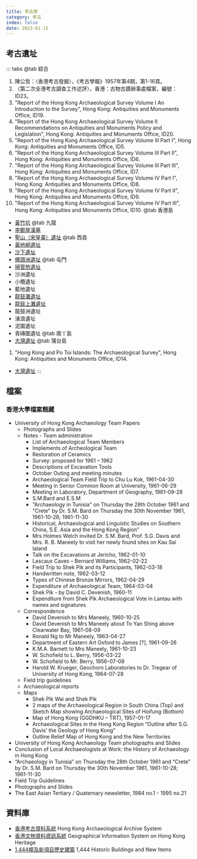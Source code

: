 ```yaml
---
title: 考古學
category: 考古
index: false
date: 2023-01-15
---
```

## 考古遺址
::: tabs
@tab 綜合
1. 陳公哲：〈香港考古發掘〉，《考古學報》1957年第4期，第1-16頁。
2. 〈第二次全港考古調查工作述評〉，香港：古物古蹟辦事處檔案，編號：ID23。
3. "Report of the Hong Kong Archaeological Survey Volume I An Introduction to the Survey", Hong Kong: Antiquities and Monuments Office, ID19.
4. "Report of the Hong Kong Archaeological Survey Volume II Recommendations on Antiquities and Monuments Policy and Legislation", Hong Kong: Antiquities and Monuments Office, ID20.
5. "Report of the Hong Kong Archaeological Survey Volume III Part I", Hong Kong: Antiquities and Monuments Office, ID5.
6. "Report of the Hong Kong Archaeological Survey Volume III Part II", Hong Kong: Antiquities and Monuments Office, ID6.
7. "Report of the Hong Kong Archaeological Survey Volume III Part III", Hong Kong: Antiquities and Monuments Office, ID7.
8. "Report of the Hong Kong Archaeological Survey Volume IV Part I", Hong Kong: Antiquities and Monuments Office, ID8.
9. "Report of the Hong Kong Archaeological Survey Volume IV Part II", Hong Kong: Antiquities and Monuments Office, ID9.
10. "Report of the Hong Kong Archaeological Survey Volume IV Part III", Hong Kong: Antiquities and Monuments Office, ID10.
@tab 香港島
- [黃竹坑](wong-chuk-hang-hong-kong-island.md)
@tab 九龍
- [李鄭屋漢墓](lei-cheng-uk-han-tomb-kowloon.md)
- [聖山（宋皇臺）遺址](sacred-hill-site-kowloon.md)
@tab 西貢
- [黃地峒遺址](wong-tei-tung-sai-kung.md)
- [沙下遺址](sha-ha-sai-kung.md)
- [佛頭洲遺址](junk-island-site-sai-kung.md)
@tab 屯門
- [掃管笏遺址](so-kwun-wat-tuen-mun.md)
- 沙洲遺址
- 小欖遺址
- 藍地遺址
- [龍鼓灘遺址](lung-kwu-tan-tuen-mun.md)
- [龍鼓上灘遺址](lung-kwu-sheung-tan-tuen-mun.md)
- 龍鼓洲遺址
- 湧浪遺址
- 泥圍遺址
- 青磚圍遺址
@tab 南丫島
- [大灣遺址](tai-wan-site-lamma-island.md)
@tab 蒲台島
1. "Hong Kong and Po Toi Islands: The Archaeological Survey", Hong Kong: Antiquities and Monuments Office, ID14.
- [大灣遺址](tai-wan-site-po-toi.md)
:::
## 檔案
### 香港大學檔案館藏
- University of Hong Kong Archaeology Team Papers
  - Photographs and Slides
  - Notes - Team administration
    - List of Archaeological Team Members
    - Implements of Archeological Team
    - Restoration of Ceramics
    - Survey: proposed for 1961 – 1962
    - Descriptions of Excavation Tools
    - October Outing and meeting minutes
    - Archaeological Team Field Trip to Chu Lu Kok, 1961-04-30
    - Meeting in Senior Common Room at University, 1961-06-29
    - Meeting in Laboratory, Department of Geography, 1961-09-28
    - S.M.Bard and E.S.M
    - "Archaeology in Tunisia" on Thursday the 28th October 1961 and "Crete" by Dr. S.M. Bard on Thursday the 30th November 1961, 1961-10-28; 1961-11-30
    - Historical, Archaeological and Linguistic Studies on Southern China, S.E. Asia and the Hong Kong Region”
    - Mrs Holmes Welch invited Dr. S.M. Bard, Prof. S.G. Davis and Mrs. R. B. Maneely to visit her newly found sites on Kau Sai Ialand
    - Talk on the Excavations at Jericho, 1962-01-10
    - Lascaux Caves – Bernard Williams, 1962-02-22
    - Field Trip to Shek Pik and its Participants, 1962-03-18
    - Handwritten note, 1962-03-12
    - Types of Chinese Bronze Mirrors, 1962-04-29
    - Expenditure of Archaeological Team, 1964-03-04
    - Shek Pik - by David C. Devenish, 1960-11
    - Expenditure from Shek Pik Archaeological Vote in Lantau with names and signatures
  - Correspondence
    - David Devenish to Mrs Maneely, 1960-10-25
    - David Devenish to Mrs Maneely about To Yan Shing above Clearwater Bay, 1961-08-09
    - Ronald Ng to Mr Maneely, 1963-04-27
    - Department of Eastern Art Oxford to James [?], 1961-09-26
    - K.M.A. Barnett to Mrs Maneely, 1961-10-23
    - W. Schofield to L. Berry, 1956-03-22
    - W. Schofield to Mr. Berry, 1956-07-09
    - Harold W. Krueger, Geochorn Laboratories to Dr. Tregear of University of Hong Kong, 1964-07-28
  - Field trip guidelines
  - Archaeological reports
  - Maps
    - Shek Pik Wai and Shek Pik
    - 2 maps of the Archaeological Region in South China (Top) and Sketch Map showing Archaeological Sites of Hoifung (Bottom)
    - Map of Hong Kong (GGDHKU – TRT), 1957-01-17
    - Archaeological Sites in the Hong Kong Region “Outline after S.G. Davis’ the Geology of Hong Kong”
    - Outline Relief Map of Hong Kong and the New Territories
- University of Hong Kong Archaeology Team photographs and Slides
- Conclusion of Local Archaeologists at Work: the History of Archaeology in Hong Kong
- “Archaeology in Tunisia” on Thursday the 28th October 1961 and “Crete” by Dr. S.M. Bard on Thursday the 30th November 1961, 1961-10-28; 1961-11-30
- Field Trip Guidelines
- Photographs and Slides
- The East Asian Tertiary / Quaternary newsletter, 1984 no.1 - 1995 no.21
## 資料庫
- [香港考古資料系統](https://hkaas.amo.gov.hk/hkaas/main.jsp?lang=2) Hong Kong Archaeological Archive System
- [香港文物資料資訊系統](https://gish.amo.gov.hk/internet/index.html?lang=zh-hk) Geographical Information System on Hong Kong Heritage
- [1,444幢及新項目歷史建築](https://www.aab.gov.hk/tc/historic-buildings/search-for-information-on-individual-buildings/index.html) 1,444 Historic Buildings and New Items